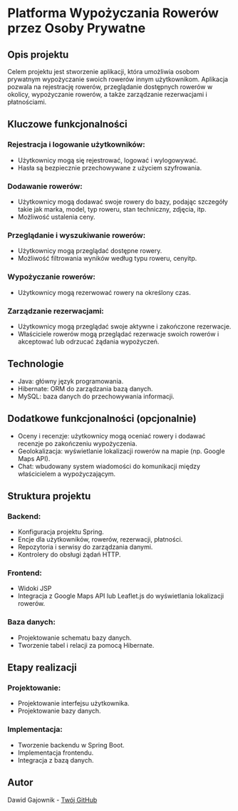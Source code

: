 # Platforma Wypożyczania Rowerów przez Osoby Prywatne

## Opis projektu

Celem projektu jest stworzenie aplikacji, która umożliwia osobom prywatnym wypożyczanie swoich rowerów innym użytkownikom. Aplikacja pozwala na rejestrację rowerów, przeglądanie dostępnych rowerów w okolicy, wypożyczanie rowerów, a także zarządzanie rezerwacjami i płatnościami.

## Kluczowe funkcjonalności

### Rejestracja i logowanie użytkowników:

- Użytkownicy mogą się rejestrować, logować i wylogowywać.
- Hasła są bezpiecznie przechowywane z użyciem szyfrowania.

### Dodawanie rowerów:

- Użytkownicy mogą dodawać swoje rowery do bazy, podając szczegóły takie jak marka, model, typ roweru, stan techniczny, zdjęcia, itp.
- Możliwość ustalenia ceny.

### Przeglądanie i wyszukiwanie rowerów:

- Użytkownicy mogą przeglądać dostępne rowery.
- Możliwość filtrowania wyników według typu roweru, cenyitp.

### Wypożyczanie rowerów:

- Użytkownicy mogą rezerwować rowery na określony czas.

### Zarządzanie rezerwacjami:

- Użytkownicy mogą przeglądać swoje aktywne i zakończone rezerwacje.
- Właściciele rowerów mogą przeglądać rezerwacje swoich rowerów i akceptować lub odrzucać żądania wypożyczeń.

## Technologie

- Java: główny język programowania.
- Hibernate: ORM do zarządzania bazą danych.
- MySQL: baza danych do przechowywania informacji.

## Dodatkowe funkcjonalności (opcjonalnie)

- Oceny i recenzje: użytkownicy mogą oceniać rowery i dodawać recenzje po zakończeniu wypożyczenia.
- Geolokalizacja: wyświetlanie lokalizacji rowerów na mapie (np. Google Maps API).
- Chat: wbudowany system wiadomości do komunikacji między właścicielem a wypożyczającym.

## Struktura projektu

### Backend:

- Konfiguracja projektu Spring.
- Encje dla użytkowników, rowerów, rezerwacji, płatności.
- Repozytoria i serwisy do zarządzania danymi.
- Kontrolery do obsługi żądań HTTP.

### Frontend:

- Widoki JSP
- Integracja z Google Maps API lub Leaflet.js do wyświetlania lokalizacji rowerów.

### Baza danych:

- Projektowanie schematu bazy danych.
- Tworzenie tabel i relacji za pomocą Hibernate.

## Etapy realizacji

### Projektowanie:

- Projektowanie interfejsu użytkownika.
- Projektowanie bazy danych.

### Implementacja:

- Tworzenie backendu w Spring Boot.
- Implementacja frontendu.
- Integracja z bazą danych.


## Autor

Dawid Gajownik - [Twój GitHub](https://github.com/DawidGajownik)
